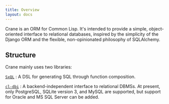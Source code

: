 ```yaml
---
title: Overview
layout: docs
---
```


Crane is an ORM for Common Lisp. It's intended to provide a simple,
object-oriented interface to relational databases, inspired by the simplicity of
the Django ORM and the flexible, non-opinionated philosophy of SQLAlchemy.

## Structure

Crane mainly uses two libraries:

[`SxQL`][sxql]
: A DSL for generating SQL through function composition.

[`cl-dbi`][dbi]
: A backend-independent interface to relational DBMSs. At present, only
  PostgreSQL, SQLite version 3, and MySQL are supported, but support for Oracle
  and MS SQL Server can be added.

[sxql]: https://github.com/fukamachi/sxql
[dbi]: https://github.com/fukamachi/cl-dbi
